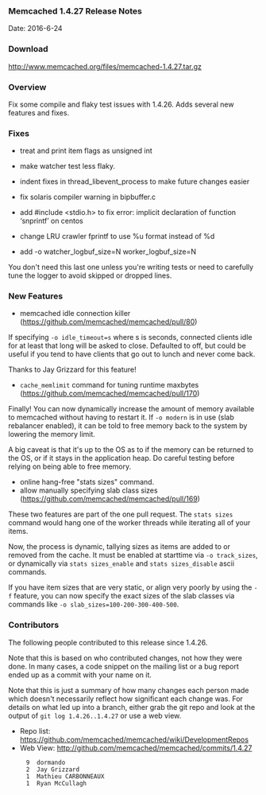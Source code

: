 ### Memcached 1.4.27 Release Notes

Date: 2016-6-24

### Download

http://www.memcached.org/files/memcached-1.4.27.tar.gz

### Overview

Fix some compile and flaky test issues with 1.4.26. Adds several new features
and fixes.

### Fixes

  * treat and print item flags as unsigned int
  * make watcher test less flaky.
  * indent fixes in thread_libevent_process to make future changes easier
  * fix solaris compiler warning in bipbuffer.c
  * add #include <stdio.h> to fix error: implicit declaration of function ‘snprintf’ on centos
  * change LRU crawler fprintf to use %u format instead of %d

  * add -o watcher_logbuf_size=N worker_logbuf_size=N

You don't need this last one unless you're writing tests or need to carefully
tune the logger to avoid skipped or dropped lines.

### New Features

  * memcached idle connection killer
    (https://github.com/memcached/memcached/pull/80)

If specifying `-o idle_timeout=s` where s is seconds, connected clients idle
for at least that long will be asked to close. Defaulted to off, but could be
useful if you tend to have clients that go out to lunch and never come back.

Thanks to Jay Grizzard for this feature!

  * `cache_memlimit` command for tuning runtime maxbytes
    (https://github.com/memcached/memcached/pull/170)

Finally! You can now dynamically increase the amount of memory available to
memcached without having to restart it. If `-o modern` is in use (slab
rebalancer enabled), it can be told to free memory back to the system by
lowering the memory limit.

A big caveat is that it's up to the OS as to if the memory can be returned to 
the OS, or if it stays in the application heap. Do careful testing before
relying on being able to free memory.

  * online hang-free "stats sizes" command.
  * allow manually specifying slab class sizes
    (https://github.com/memcached/memcached/pull/169)

These two features are part of the one pull request. The `stats sizes` command
would hang one of the worker threads while iterating all of your items.

Now, the process is dynamic, tallying sizes as items are added to or removed
from the cache. It must be enabled at starttime via `-o track_sizes`, or
dynamically via `stats sizes_enable` and `stats sizes_disable` ascii commands.

If you have item sizes that are very static, or align very poorly by using the
`-f` feature, you can now specify the exact sizes of the slab classes via
commands like `-o slab_sizes=100-200-300-400-500`.

### Contributors

The following people contributed to this release since 1.4.26.

Note that this is based on who contributed changes, not how they were
done.  In many cases, a code snippet on the mailing list or a bug
report ended up as a commit with your name on it.

Note that this is just a summary of how many changes each person made
which doesn't necessarily reflect how significant each change was.
For details on what led up into a branch, either grab the git repo and
look at the output of `git log 1.4.26..1.4.27` or use a web view.

  * Repo list: https://github.com/memcached/memcached/wiki/DevelopmentRepos
  * Web View: http://github.com/memcached/memcached/commits/1.4.27

```
     9	dormando
     2	Jay Grizzard
     1	Mathieu CARBONNEAUX
     1	Ryan McCullagh

```
